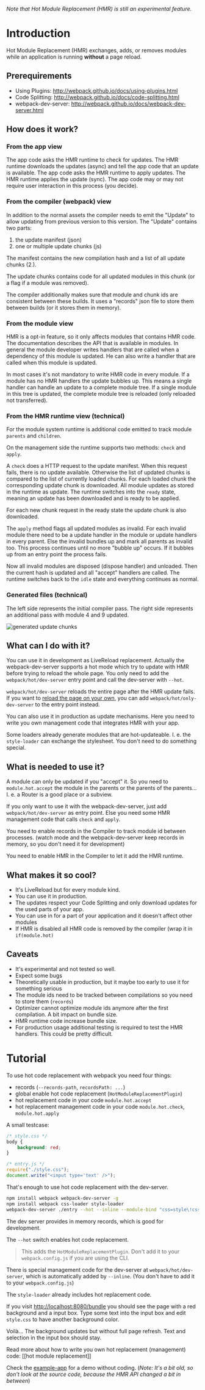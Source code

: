 *Note that Hot Module Replacement (HMR) is still an experimental feature.*

# Introduction

Hot Module Replacement (HMR) exchanges, adds, or removes modules while an application is running **without** a page reload.

## Prerequirements

* Using Plugins: http://webpack.github.io/docs/using-plugins.html
* Code Splitting: http://webpack.github.io/docs/code-splitting.html
* webpack-dev-server: http://webpack.github.io/docs/webpack-dev-server.html

## How does it work?

### From the app view

The app code asks the HMR runtime to check for updates. The HMR runtime downloads the updates (async) and tell the app code that an update is available. The app code asks the HMR runtime to apply updates. The HMR runtime applies the update (sync). The app code may or may not require user interaction in this process (you decide).

### From the compiler (webpack) view

In addition to the normal assets the compiler needs to emit the "Update" to allow updating from previous version to this version. The "Update" contains two parts:

1. the update manifest (json)
2. one or multiple update chunks (js)

The manifest contains the new compilation hash and a list of all update chunks (2.).

The update chunks contains code for all updated modules in this chunk (or a flag if a module was removed).

The compiler additionally makes sure that module and chunk ids are consistent between these builds. It uses a "records" json file to store them between builds (or it stores them in memory).

### From the module view

HMR is a opt-in feature, so it only affects modules that contains HMR code. The documentation describes the API that is available in modules. In general the module developer writes handlers that are called when a dependency of this module is updated. He can also write a handler that are called when this module is updated.

In most cases it's not mandatory to write HMR code in every module. If a module has no HMR handlers the update bubbles up. This means a single handler can handle an update to a complete module tree. If a single module in this tree is updated, the complete module tree is reloaded (only reloaded not transferred).

### From the HMR runtime view (technical)

For the module system runtime is additional code emitted to track module `parents` and `children`.

On the management side the runtime supports two methods: `check` and `apply`.

A `check` does a HTTP request to the update manifest. When this request fails, there is no update available. Otherwise the list of updated chunks is compared to the list of currently loaded chunks. For each loaded chunk the corresponding update chunk is downloaded. All module updates as stored in the runtime as update. The runtime switches into the `ready` state, meaning an update has been downloaded and is ready to be applied.

For each new chunk request in the ready state the update chunk is also downloaded.

The `apply` method flags all updated modules as invalid. For each invalid module there need to be a update handler in the module or update handlers in every parent. Else the invalid bundles up and mark all parents as invalid too. This process continues until no more "bubble up" occurs. If it bubbles up from an entry point the process fails.

Now all invalid modules are disposed (dispose handler) and unloaded. Then the current hash is updated and all "accept" handlers are called. The runtime switches back to the `idle` state and everything continues as normal.

### Generated files (technical)

The left side represents the initial compiler pass. The right side represents an additional pass with module 4 and 9 updated.

![generated update chunks](http://webpack.github.io/assets/HMR.svg)

## What can I do with it?

You can use it in development as LiveReload replacement. Actually the webpack-dev-server supports a hot mode which try to update with HMR before trying to reload the whole page. You only need to add the `webpack/hot/dev-server` entry point and call the dev-server with `--hot`.

`webpack/hot/dev-server` reloads the entire page after the HMR update fails. If you want to [reload the page on your own](https://github.com/webpack/webpack/issues/418), you can add `webpack/hot/only-dev-server` to the entry point instead.

You can also use it in production as update mechanisms. Here you need to write you own management code that integrates HMR with your app.

Some loaders already generate modules that are hot-updateable. I. e. the `style-loader` can exchange the stylesheet. You don't need to do something special.


## What is needed to use it?

A module can only be updated if you "accept" it. So you need to `module.hot.accept` the module in the parents or the parents of the parents... I. e. a Router is a good place or a subview.

If you only want to use it with the webpack-dev-server, just add `webpack/hot/dev-server` as entry point. Else you need some HMR management code that calls `check` and `apply`.

You need to enable records in the Compiler to track module id between processes. (watch mode and the webpack-dev-server keep records in memory, so you don't need it for development)

You need to enable HMR in the Compiler to let it add the HMR runtime.


## What makes it so cool?

* It's LiveReload but for every module kind.
* You can use it in production.
* The updates respect your Code Splitting and only download updates for the used parts of your app.
* You can use in for a part of your application and it doesn't affect other modules
* If HMR is disabled all HMR code is removed by the compiler (wrap it in `if(module.hot)`


## Caveats

* It's experimental and not tested so well.
* Expect some bugs
* Theoretically usable in production, but it maybe too early to use it for something serious
* The module ids need to be tracked between compilations so you need to store them (`records`)
* Optimizer cannot optimize module ids anymore after the first compilation. A bit impact on bundle size.
* HMR runtime code increase bundle size.
* For production usage additional testing is required to test the HMR handlers. This could be pretty difficult.


# Tutorial

To use hot code replacement with webpack you need four things:

* records (`--records-path`, `recordsPath: ...`)
* global enable hot code replacement (`HotModuleReplacementPlugin`)
* hot replacement code in your code `module.hot.accept`
* hot replacement management code in your code `module.hot.check`, `module.hot.apply`

A small testcase:

``` css
/* style.css */
body {
	background: red;
}
```

``` javascript
/* entry.js */
require("./style.css");
document.write("<input type='text' />");
```

That's enough to use hot code replacement with the dev-server.

``` sh
npm install webpack webpack-dev-server -g
npm install webpack css-loader style-loader
webpack-dev-server ./entry --hot --inline --module-bind "css=style\!css"
```

The dev server provides in memory records, which is good for development.

The `--hot` switch enables hot code replacement.

> This adds the `HotModuleReplacementPlugin`. Don't add it to your `webpack.config.js` if you are using the CLI.

There is special management code for the dev-server at `webpack/hot/dev-server`, which is automatically added by `--inline`. (You don't have to add it to your `webpack.config.js`)

The `style-loader` already includes hot replacement code.

If you visit [http://localhost:8080/bundle](http://localhost:8080/bundle) you should see the page with a red background and a input box. Type some text into the input box and edit `style.css` to have another background color. 

Voilà... The background updates but without full page refresh. Text and selection in the input box should stay.

Read more about how to write you own hot replacement (management) code: [[hot module replacement]]

Check the [example-app](http://webpack.github.io/example-app/) for a demo without coding. (*Note: It's a bit old, so don't look at the source code, because the HMR API changed a bit in between*)
